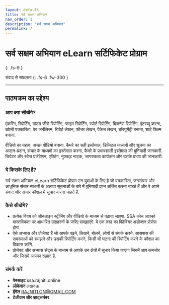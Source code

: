 ```yaml
---
layout: default
title: सर्व सक्षम अभियान
nav_order: 1
description: "सर्व सक्षम अभियान"
permalink: /
---
```


# सर्व सक्षम अभियान eLearn सर्टिफिकेट प्रोग्राम
{: .fs-9 }

संवाद से सफलता
{: .fs-6 .fw-300 }

---

## पाठ्यक्रम का उद्देश्य


### आप क्या सीखेंगे?


एंकरिंग, रिपोर्टिंग, ग्रांउड ज़ीरो रिपोर्टिंग, क्राइम रिपोर्टिंग, स्पोर्ट रिपोर्टिंग, बिजनेस रिपोर्टिंग, इंटरव्यू करना, खोजी पत्रकारिता, वेब जर्नलिज्म, रिपोर्ट लेखन, फीचर लेखन, पैकेज लेखन, डॉक्यूमेंट्री बनाना, शार्ट फिल्म बनाना. 


वीडियो का महत्व, अच्छा वीडियो बनाना,  कैमरे का सही इस्तेमाल, डिजिटल माध्यमों और सूचना का आदान-प्रदान, संचार के माध्यमों का इस्तेमाल करना, कैमरे के प्रभावशाली इस्तेमाल की बुनियादी जानकारी.
थियेटर और स्टेज प्रजेंटेशन, एक्टिंग, नुक्कड़ नाटक, जागरुकता कार्यक्रम और उसके प्रभाव की जानकारी. 


### ये किसके लिए है?


सर्व सक्षम अभियान eLearn सर्टिफिकेट प्रोग्राम उन युवाओं के लिए है जो पत्रकारिता, जनसंचार और आधुनिक संचार साधनों के अलावा सूचनाओं के बारे में बुनियादी ज्ञान अर्जित करना चाहते हैं और वे अपने संवाद और संचार कौशल में सुधार करना चाहते हैं.


### कैसे सीखेंगे?


- प्रत्येक विषय को ऑनलाइन स्ट्रीमिंग और वीडियो के माध्यम से पढ़ाया जाएगा. SSA कोच आपको वास्तविकता पर आधारित उदाहरणों के जरिए समझाएंगे. ये एक तरह का विहेवियर अडोप्शन प्रोसेस होगा. 
- ऐसे अभ्यास और प्रोजेक्ट हैं जो आपके पढ़ने, लिखने, बोलने, लोगों से संपर्क करने, आसपास की समस्याओं को समझने और उसकी रिपोर्टिंग करने, किसी भी घटना की रिपोर्टिंग करने के कौशल का विकास करेंगे.
- प्रोजेक्ट और अभ्यास सेट्स के माध्यम से आपके उन क्षेत्रों में सुधार किया जाएगा जिनमें आप कमजोर और जिसमें आपका रुझान है.



### संपर्क करें

- **वेबसाइट** ssa.rajniti.online
- **लोकेशन** लखनऊ
- **ईमेल** RAJNITI.ON@GMAIL.COM
- **टेलीग्राम और व्हाट्सनंबर**

